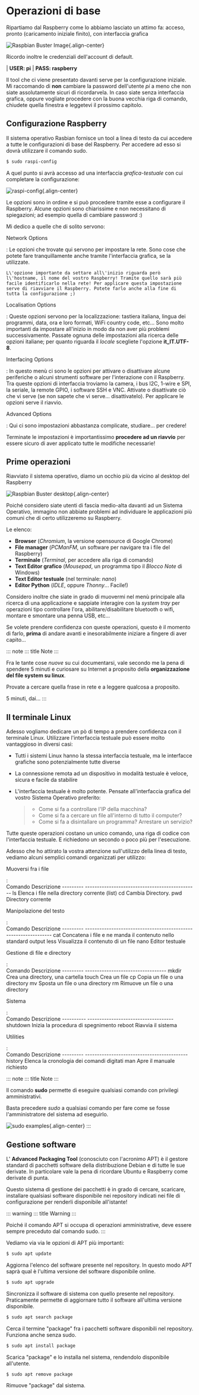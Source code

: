 # Operazioni di base

Ripartiamo dal Raspberry come lo abbiamo lasciato un attimo fa: acceso,
pronto (caricamento iniziale finito), con interfaccia grafica

![Raspbian Buster Image](images/raspbian_buster.jpg){.align-center}

Ricordo inoltre le credenziali dell\'account di default.

| **USER: pi**
| **PASS: raspberry**

Il tool che ci viene presentato davanti serve per la configurazione
iniziale. Mi raccomando di **non** cambiare la password dell\'utente
*pi* a meno che non siate assolutamente sicuri di ricordarvela. In caso
siate senza interfaccia grafica, oppure vogliate procedere con la buona
vecchia riga di comando, chiudete quella finestra e leggetevi il
prossimo capitolo.

## Configurazione Raspberry

Il sistema operativo Rasbian fornisce un tool a linea di testo da cui
accedere a tutte le configurazioni di base del Raspberry. Per accedere
ad esso si dovrà utilizzare il comando sudo.

``` bash
$ sudo raspi-config
```

A quel punto si avrà accesso ad una interfaccia *grafica-testuale* con
cui completare la configurazione:

![raspi-config](images/raspi-config.png){.align-center}

Le opzioni sono in ordine e si può procedere tramite esse a configurare
il Raspberry. Alcune opzioni sono chiarissime e non necessitano di
spiegazioni; ad esempio quella di cambiare password :)

Mi dedico a quelle che di solito servono:

Network Options

:   Le opzioni che trovate qui servono per impostare la rete. Sono cose
    che potete fare tranquillamente anche tramite l\'interfaccia
    grafica, se la utilizzate.

    L\'opzione importante da settare all\'inizio riguarda però
    l\'hostname, il nome del vostro Raspberry! Tramite quello sarà più
    facile identificarlo nella rete! Per applicare questa impostazione
    serve di riavviare il Raspberry. Potete farlo anche alla fine di
    tutta la configurazione ;)

Localisation Options

:   Queste opzioni servono per la localizzazione: tastiera italiana,
    lingua dei programmi, data, ora e loro formati, WiFi country code,
    etc\... Sono molto importanti da impostare all\'inizio in modo da
    non aver più problemi successivamente. Passate ognuna delle
    impostazioni alla ricerca delle opzioni italiane; per quanto
    riguarda il *locale* scegliete l\'opzione **it_IT.UTF-8**.

Interfacing Options

:   In questo menù ci sono le opzioni per attivare o disattivare alcune
    periferiche o alcuni strumenti software per l\'interazione con il
    Raspberry. Tra queste opzioni di interfaccia troviamo la camera, i
    bus I2C, 1-wire e SPI, la seriale, la remote GPIO, i software SSH e
    VNC. Attivate o disattivate ciò che vi serve (se non sapete che vi
    serve\... disattivatelo). Per applicare le opzioni serve il riavvio.

Advanced Options

:   Qui ci sono impostazioni abbastanza complicate, studiare\... per
    credere!

Terminate le impostazioni è importantissimo **procedere ad un riavvio**
per essere sicuro di aver applicato tutte le modifiche necessarie!

## Prime operazioni

Riavviato il sistema operativo, diamo un occhio più da vicino al desktop
del Raspberry

![Raspbian Buster desktop](images/RPI_common_apps.jpg){.align-center}

Poiché considero siate utenti di fascia medio-alta davanti ad un Sistema
Operativo, immagino non abbiate problemi ad individuare le applicazioni
più comuni che di certo utilizzeremo su Raspberry.

Le elenco:

-   **Browser** (*Chromium*, la versione opensource di Google Chrome)
-   **File manager** (*PCManFM*, un software per navigare tra i file del
    Raspberry)
-   **Terminale** (*Terminal*, per accedere alla riga di comando)
-   **Text Editor grafico** (*Mousepad*, un programma tipo il *Blocco
    Note* di Windows)
-   **Text Editor testuale** (nel terminale: *nano*)
-   **Editor Python** (*IDLE*, oppure *Thonny*\... Facile!)

Considero inoltre che siate in grado di muovermi nel menù principale
alla ricerca di una applicazione e sappiate interagire con la *system
tray* per operazioni tipo controllare l\'ora, abilitare/disabilitare
bluetooth o wifi, montare e smontare una penna USB, etc\...

Se volete prendere confidenza con queste operazioni, questo è il momento
di farlo, **prima** di andare avanti e inesorabilmente iniziare a
fingere di aver capito\...

::: note
::: title
Note
:::

Fra le tante cose *nuove* su cui documentarsi, vale secondo me la pena
di spendere 5 minuti e curiosare su Internet a proposito della
**organizzazione del file system su linux**.

Provate a cercare quella frase in rete e a leggere qualcosa a proposito.

5 minuti, dai\...
:::

## Il terminale Linux

Adesso vogliamo dedicare un pò di tempo a prendere confidenza con il
terminale Linux. Utilizzare l\'interfaccia testuale può essere molto
vantaggioso in diversi casi:

-   Tutti i sistemi Linux hanno la stessa interfaccia testuale, ma le
    interfacce grafiche sono potenzialmente tutte diverse

-   La connessione remota ad un dispositivo in modalità testuale è
    veloce, sicura e facile da stabilire

-   L\'interfaccia testuale è molto potente. Pensate all\'interfaccia
    grafica del vostro Sistema Operativo preferito:

    > -   Come si fa a controllare l\'IP della macchina?
    > -   Come si fa a cercare un file all\'interno di tutto il
    >     computer?
    > -   Come si fa a disintallare un programma? Arrestare un servizio?

Tutte queste operazioni costano un unico comando, una riga di codice con
l\'interfaccia testuale. E richiedono un secondo o poco più per
l\'esecuzione.

Adesso che ho attirato la vostra attenzione sull\'utilizzo della linea
di testo, vediamo alcuni semplici comandi organizzati per utilizzo:

Muoversi fra i file

:   
      Comando   Descrizione
      --------- -----------------------------------------------
      ls        Elenca i file nella directory corrente (list)
      cd        Cambia Directory.
      pwd       Directory corrente

Manipolazione del testo

:   
      Comando   Descrizione
      --------- ----------------------------------------------------------------
      cat       Concatena i file e ne manda il contenuto nello standard output
      less      Visualizza il contenuto di un file
      nano      Editor testuale

Gestione di file e directory

:   
      Comando   Descrizione
      --------- ----------------------------------
      mkdir     Crea una directory, una cartella
      touch     Crea un file
      cp        Copia un file o una directory
      mv        Sposta un file o una directory
      rm        Rimuove un file o una directory

Sistema

:   
      Comando    Descrizione
      ---------- ------------------------------------
      shutdown   Inizia la procedura di spegnimento
      reboot     Riavvia il sistema

Utilities

:   
      Comando   Descrizione
      --------- -------------------------------------------
      history   Elenca la cronologia dei comandi digitati
      man       Apre il manuale richiesto

::: note
::: title
Note
:::

Il comando **sudo** permette di eseguire qualsiasi comando con privilegi
amministrativi.

Basta precedere *sudo* a qualsiasi comando per fare come se fosse
l\'amministratore del sistema ad eseguirlo.

![sudo examples](images/sudo.png){.align-center}
:::

## Gestione software

L\' **Advanced Packaging Tool** (conosciuto con l\'acronimo APT) è il
gestore standard di pacchetti software della distribuzione Debian e di
tutte le sue derivate. In particolare vale la pena di ricordare Ubuntu e
Raspberry come derivate di punta.

Questo sistema di gestione dei pacchetti è in grado di cercare,
scaricare, installare qualsiasi software disponibile nei repository
indicati nei file di configurazione per renderli disponibile
all\'istante!

::: warning
::: title
Warning
:::

Poiché il comando APT si occupa di operazioni amministrative, deve
essere sempre preceduto dal comando sudo.
:::

Vediamo via via le opzioni di APT più importanti:

``` bash
$ sudo apt update
```

Aggiorna l\'elenco del software presente nel repository. In questo modo
APT saprà qual è l\'ultima versione del software disponibile online.

``` bash
$ sudo apt upgrade
```

Sincronizza il software di sistema con quello presente nel repository.
Praticamente permette di aggiornare tutto il software all\'ultima
versione disponibile.

``` bash
$ sudo apt search package
```

Cerca il termine \"package\" fra i pacchetti software disponibili nel
repository. Funziona anche senza sudo.

``` bash
$ sudo apt install package
```

Scarica \"package\" e lo installa nel sistema, rendendolo disponibile
all\'utente.

``` bash
$ sudo apt remove package
```

Rimuove \"package\" dal sistema.
